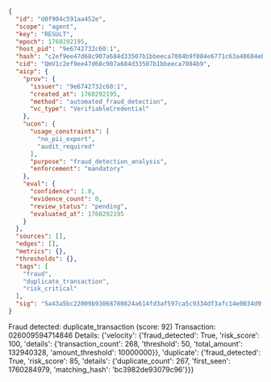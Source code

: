 ```json
{
  "id": "d0f904c591aa452e",
  "scope": "agent",
  "key": "RESULT",
  "epoch": 1760292195,
  "host_pid": "9e6742732c60:1",
  "hash": "c2ef9ee47d68c907a684d33507b1bbeeca7084b9f084e6771c63a48684ebb5c3",
  "cid": "QmV1c2ef9ee47d68c907a684d33507b1bbeeca7084b9",
  "aicp": {
    "prov": {
      "issuer": "9e6742732c60:1",
      "created_at": 1760292195,
      "method": "automated_fraud_detection",
      "vc_type": "VerifiableCredential"
    },
    "ucon": {
      "usage_constraints": [
        "no_pii_export",
        "audit_required"
      ],
      "purpose": "fraud_detection_analysis",
      "enforcement": "mandatory"
    },
    "eval": {
      "confidence": 1.0,
      "evidence_count": 0,
      "review_status": "pending",
      "evaluated_at": 1760292195
    }
  },
  "sources": [],
  "edges": [],
  "metrics": {},
  "thresholds": {},
  "tags": [
    "fraud",
    "duplicate_transaction",
    "risk_critical"
  ],
  "sig": "5a43a5bc22009b93068780824a614fd3af597ca5c9334df3afc14e0034d9fca1"
}
```

Fraud detected: duplicate_transaction (score: 92)
Transaction: 026009594714846
Details: {'velocity': {'fraud_detected': True, 'risk_score': 100, 'details': {'transaction_count': 268, 'threshold': 50, 'total_amount': 132940328, 'amount_threshold': 10000000}}, 'duplicate': {'fraud_detected': True, 'risk_score': 85, 'details': {'duplicate_count': 267, 'first_seen': 1760284979, 'matching_hash': 'bc3982de93079c96'}}}